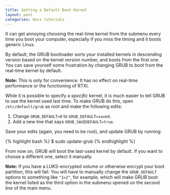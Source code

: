 ```yaml
---
title: Setting a Default Boot Kernel
layout: post
categories: docs tutorials
---
```


It can get annoying choosing the real-time kernel from the submenu every time
you boot your computer, especially if you miss the timing and it boots generic
Linux.  

By default, the GRUB bootloader sorts your installed kernels in descending
version based on the kernel version number, and boots from the first one. You
can save yourself some frustration by changing GRUB to boot from the real-time
kernel by default.  

**Note:** This is only for convenience. It has no effect on real-time
performance or the functioning of RTXI.  

While it is possible to specify a *specific* kernel, it is much easier to tell
GRUB to use the kernel used last time. To make GRUB do this, open
<code>/etc/default/grub</code> as root and make the following edits:  

1. Change <code>GRUB_DEFAULT=0</code> to <code>GRUB_DEFAULT=saved</code>.
2. Add a new line that says <code>GRUB_SAVEDEFAULT=true</code>.

Save your edits (again, you need to be root), and update GRUB by running: 

{% highlight bash %}
$ sudo update-grub
{% endhighlight %}

From now on, GRUB will boot the last-used kernel by default. If you want to
choose a different one, select it manually.  

**Note:** If you have a LUKS-encrypted volume or otherwise encrypt your boot
partition, this will fail. You will have to manually change the `GRUB_DEFAULT`
options to something like `"1>2"`, for example, which will make GRUB boot the
kernel listed as the third option in the submenu opened on the second line of
the main menu.  
